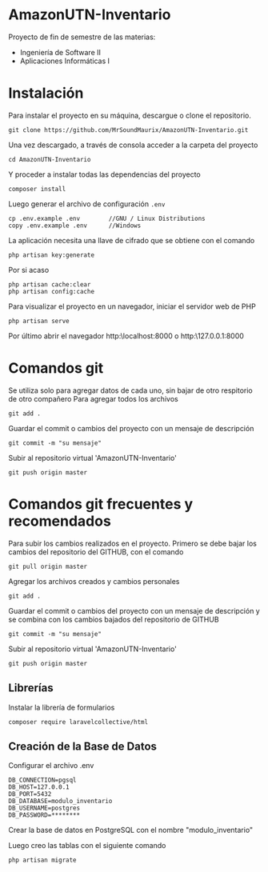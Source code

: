 # AmazonUTN-Inventario
Proyecto de fin de semestre de las materias:
- Ingeniería de Software II
- Aplicaciones Informáticas I

# Instalación
Para instalar el proyecto en su máquina, descargue o clone el repositorio.

```
git clone https://github.com/MrSoundMaurix/AmazonUTN-Inventario.git
```

Una vez descargado, a través de consola acceder a la carpeta del proyecto

```
cd AmazonUTN-Inventario
```

Y proceder a instalar todas las dependencias del proyecto
```
composer install
```

Luego generar el archivo de configuración `.env`
```
cp .env.example .env        //GNU / Linux Distributions
copy .env.example .env      //Windows
```

La aplicación necesita una llave de cifrado que se obtiene con el comando
```
php artisan key:generate
```

Por si acaso
```
php artisan cache:clear
php artisan config:cache
```

Para visualizar el proyecto en un navegador, iniciar el servidor web de PHP
```
php artisan serve
```

Por último abrir el navegador http:\\localhost:8000 o http:\\127.0.0.1:8000


# Comandos git
Se utiliza solo para agregar datos de cada uno, sin bajar de otro respitorio de otro compañero
Para agregar todos los archivos
```
git add .
```
Guardar el commit o cambios del proyecto con un mensaje de descripción
```
git commit -m "su mensaje"
```

Subir al repositorio virtual 'AmazonUTN-Inventario'
```
git push origin master
```
# Comandos git frecuentes y recomendados

Para subir los cambios realizados en el proyecto. Primero se debe bajar los cambios del repositorio del GITHUB, con el comando
```
git pull origin master
```

Agregar los archivos creados y cambios personales 
```
git add .
```

Guardar el commit o cambios del proyecto con un mensaje de descripción y se combina con los cambios bajados del repositorio de GITHUB
```
git commit -m "su mensaje"
```

Subir al repositorio virtual 'AmazonUTN-Inventario'
```
git push origin master
```

## Librerías
Instalar la librería de formularios
```
composer require laravelcollective/html
```
## Creación de la Base de Datos
Configurar el archivo .env
```
DB_CONNECTION=pgsql
DB_HOST=127.0.0.1
DB_PORT=5432
DB_DATABASE=modulo_inventario
DB_USERNAME=postgres
DB_PASSWORD=********
```
Crear la base de datos en PostgreSQL con el nombre "modulo_inventario"

Luego creo las tablas con el siguiente comando
```
php artisan migrate
```
